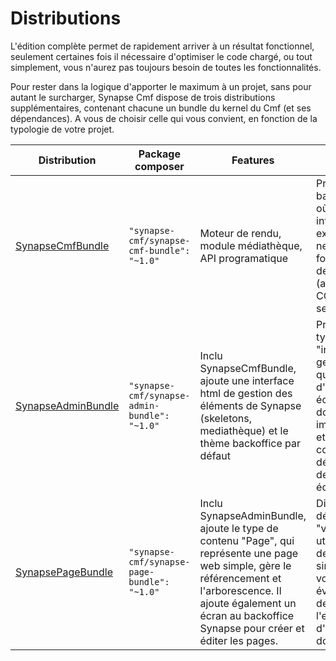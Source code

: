# Distributions

L'édition complète permet de rapidement arriver à un résultat fonctionnel, seulement certaines fois il nécessaire d'optimiser le code chargé, ou tout simplement, vous n'aurez pas toujours besoin de toutes les fonctionnalités.

Pour rester dans la logique d'apporter le maximum à un projet, sans pour autant le surcharger, Synapse Cmf dispose de trois distributions supplémentaires, contenant chacune un bundle du kernel du Cmf (et ses dépendances).
A vous de choisir celle qui vous convient, en fonction de la typologie de votre projet.

| Distribution | Package composer | Features | Type de projet | Configuration |
| -------------| ---------------- | -------- | -------------- | --------------|
| [SynapseCmfBundle](https://github.com/synapse-cmf/SynapseCmfBundle) | `"synapse-cmf/synapse-cmf-bundle": "~1.0"` | Moteur de rendu, module médiathèque, API programatique | Projet sans back office, où les interfaces extérieures ne sont pas forcément des écrans (architectures CQRS, web services, ...) | [Voir](distributions/1_cmf_bundle.md) |
| [SynapseAdminBundle](https://github.com/synapse-cmf/SynapseAdminBundle) | `"synapse-cmf/synapse-admin-bundle": "~1.0"` | Inclu SynapseCmfBundle, ajoute une interface html de gestion des éléments de Synapse (skeletons, mediathèque) et le thème backoffice par défaut | Projet de type "interface de gestion", quand d'autres écrans doivent être implémentés, et les contenus décorés par des éditorialistes. | [Voir](distributions/2_admin_bundle.md) |
| [SynapsePageBundle](https://github.com/synapse-cmf/SynapsePageBundle) | `"synapse-cmf/synapse-page-bundle": "~1.0"` | Inclu SynapseAdminBundle, ajoute le type de contenu "Page", qui représente une page web simple, gère le référencement et l'arborescence. Il ajoute également un écran au backoffice Synapse pour créer et éditer les pages. | Distribution dédiée "vitrine" à utiliser pour des sites simples, à vocation évolutive vers de l'exposition d'autres données. | [Voir](distributions/3_page_bundle.md) |
